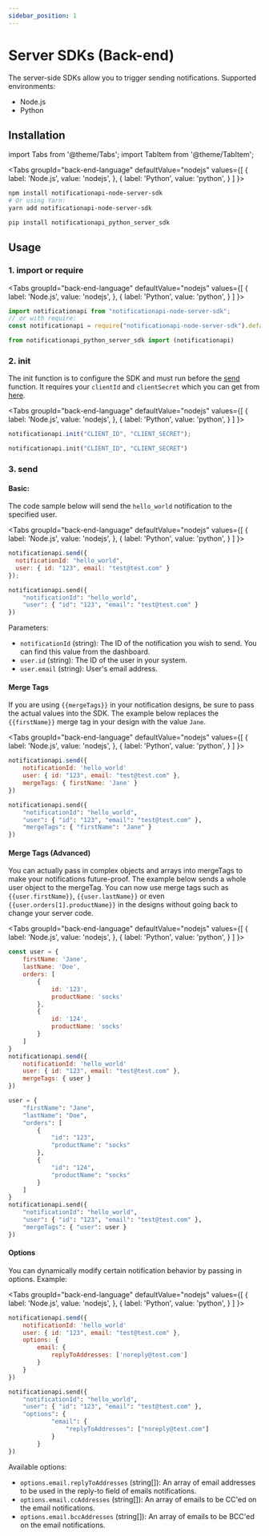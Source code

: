 ```yaml
---
sidebar_position: 1
---
```


# Server SDKs (Back-end)

The server-side SDKs allow you to trigger sending notifications. Supported environments:

- Node.js
- Python

## Installation

import Tabs from '@theme/Tabs';
import TabItem from '@theme/TabItem';

<Tabs
groupId="back-end-language"
defaultValue="nodejs"
values={[
{ label: 'Node.js', value: 'nodejs', },
{ label: 'Python', value: 'python', }
]
}>
<TabItem value="nodejs">

```bash
npm install notificationapi-node-server-sdk
# Or using Yarn:
yarn add notificationapi-node-server-sdk
```

</TabItem>
<TabItem value="python">

```bash
pip install notificationapi_python_server_sdk
```

</TabItem>
</Tabs>

## Usage

### 1. import or require

<Tabs
groupId="back-end-language"
defaultValue="nodejs"
values={[
{ label: 'Node.js', value: 'nodejs', },
{ label: 'Python', value: 'python', }
]
}>
<TabItem value="nodejs">

```js
import notificationapi from "notificationapi-node-server-sdk";
// or with require:
const notificationapi = require("notificationapi-node-server-sdk").default;
```

</TabItem>
<TabItem value="python">

```python
from notificationapi_python_server_sdk import (notificationapi)
```

</TabItem>
</Tabs>

### 2. init

The init function is to configure the SDK and must run before the [send](#3-send) function. It requires your `clientId` and `clientSecret` which you can get from [here](https://app.notificationapi.com/environments).

<Tabs
groupId="back-end-language"
defaultValue="nodejs"
values={[
{ label: 'Node.js', value: 'nodejs', },
{ label: 'Python', value: 'python', }
]
}>
<TabItem value="nodejs">

```js
notificationapi.init("CLIENT_ID", "CLIENT_SECRET");
```

</TabItem>
<TabItem value="python">

```python
notificationapi.init("CLIENT_ID", "CLIENT_SECRET")
```

</TabItem>
</Tabs>

### 3. send

#### Basic:

The code sample below will send the `hello_world` notification to the specified user.

<Tabs
groupId="back-end-language"
defaultValue="nodejs"
values={[
{ label: 'Node.js', value: 'nodejs', },
{ label: 'Python', value: 'python', }
]
}>
<TabItem value="nodejs">

```js
notificationapi.send({
  notificationId: "hello_world",
  user: { id: "123", email: "test@test.com" }
});
```

</TabItem>
<TabItem value="python">

```python
notificationapi.send({
    "notificationId": "hello_world",
    "user": { "id": "123", "email": "test@test.com" } 
})
```

</TabItem>
</Tabs>

Parameters:

- `notificationId` (string): The ID of the notification you wish to send. You can find this value from the dashboard.
- `user.id` (string): The ID of the user in your system.
- `user.email` (string): User's email address.

#### Merge Tags

If you are using `{{mergeTags}}` in your notification designs, be sure to pass the actual values into the SDK. The example below replaces the `{{firstName}}` merge tag in your design with the value `Jane`.

<Tabs
groupId="back-end-language"
defaultValue="nodejs"
values={[
{ label: 'Node.js', value: 'nodejs', },
{ label: 'Python', value: 'python', }
]
}>
<TabItem value="nodejs">

```js
notificationapi.send({
    notificationId: 'hello_world'
    user: { id: "123", email: "test@test.com" },
    mergeTags: { firstName: 'Jane' }
})
```

</TabItem>
<TabItem value="python">

```python
notificationapi.send({
    "notificationId": "hello_world",
    "user": { "id": "123", "email": "test@test.com" },
    "mergeTags": { "firstName": "Jane" }
})
```

</TabItem>
</Tabs>

#### Merge Tags (Advanced)

You can actually pass in complex objects and arrays into mergeTags to make your notifications future-proof. The example below sends a whole user object to the mergeTag. You can now use merge tags such as `{{user.firstName}}`, `{{user.lastName}}` or even `{{user.orders[1].productName}}` in the designs without going back to change your server code.

<Tabs
groupId="back-end-language"
defaultValue="nodejs"
values={[
{ label: 'Node.js', value: 'nodejs', },
{ label: 'Python', value: 'python', }
]
}>
<TabItem value="nodejs">

```js
const user = {
    firstName: 'Jane',
    lastName: 'Doe',
    orders: [
        {
            id: '123',
            productName: 'socks'
        },
        {
            id: '124',
            productName: 'socks'
        }
    ]
}
notificationapi.send({
    notificationId: 'hello_world'
    user: { id: "123", email: "test@test.com" },
    mergeTags: { user }
})
```

</TabItem>
<TabItem value="python">

```python
user = {
    "firstName": "Jane",
    "lastName": "Doe",
    "orders": [
        {
            "id": "123",
            "productName": "socks"
        },
        {
            "id": "124",
            "productName": "socks"
        }
    ]
}
notificationapi.send({
    "notificationId": "hello_world",
    "user": { "id": "123", "email": "test@test.com" },
    "mergeTags": { "user": user }
})
```

</TabItem>
</Tabs>

#### Options

You can dynamically modify certain notification behavior by passing in options. Example:

<Tabs
groupId="back-end-language"
defaultValue="nodejs"
values={[
{ label: 'Node.js', value: 'nodejs', },
{ label: 'Python', value: 'python', }
]
}>
<TabItem value="nodejs">

```js
notificationapi.send({
    notificationId: 'hello_world'
    user: { id: "123", email: "test@test.com" },
    options: {
        email: {
            replyToAddresses: ['noreply@test.com']
        }
    }
})
```

</TabItem>
<TabItem value="python">

```python
notificationapi.send({
    "notificationId": "hello_world",
    "user": { "id": "123", "email": "test@test.com" },
    "options": { 
            "email": {
                "replyToAddresses": ["noreply@test.com"]
            }
        }
})
```

</TabItem>
</Tabs>

Available options:

- `options.email.replyToAddresses` (string[]): An array of email addresses to be used in the reply-to field of emails notifications.
- `options.email.ccAddresses` (string[]): An array of emails to be CC'ed on the email notifications.
- `options.email.bccAddresses` (string[]): An array of emails to be BCC'ed on the email notifications.
